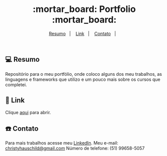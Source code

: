 <h1 align="center">
  :mortar_board: Portfolio :mortar_board:
</h1>

<p align="center">
<a href="#-projeto">Resumo</a>&nbsp;&nbsp;&nbsp;|&nbsp;&nbsp;&nbsp;
  <a href="#rocket-tecnologias">Link</a>&nbsp;&nbsp;&nbsp;|&nbsp;&nbsp;&nbsp;  
  <a href="#-layout">Contato</a>&nbsp;&nbsp;&nbsp;|&nbsp;&nbsp;&nbsp;
</p>

<br>

## 💻 Resumo

Repositório para o meu portfólio, onde coloco alguns dos meu trabalhos, as linguagens e frameworks que utilizo e um pouco mais sobre os cursos que completei.


## :rocket: Link

Clique [aqui](https://christyschott.github.io/portfolio.github.io/) para abrir.

## :telephone: Contato

Para mais trabalhos acesse meu [LinkedIn](https://www.linkedin.com/in/christy-hauschild-0757431a4/). 
Meu e-mail: christyhauschild@gmail.com
Número de telefone: (51) 99658-5057


